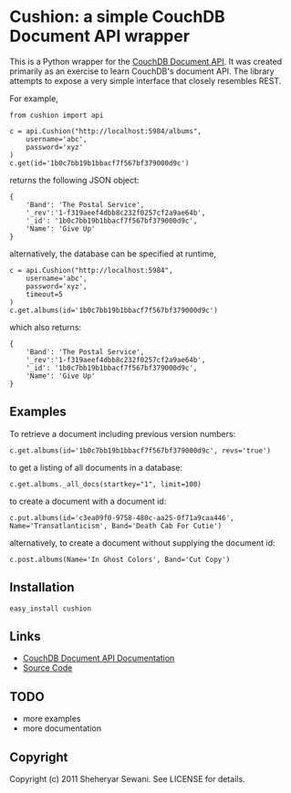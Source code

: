 # Cushion: a simple CouchDB Document API wrapper

This is a Python wrapper for the [CouchDB Document API](http://wiki.apache.org/couchdb/HTTP_Document_API). It was created primarily as an exercise to learn CouchDB's document API.  The library attempts to expose a very simple interface that closely resembles REST.

For example,

	from cushion import api
	
    c = api.Cushion("http://localhost:5984/albums",
		username='abc',
		password='xyz'
	)
	c.get(id='1b0c7bb19b1bbacf7f567bf379000d9c')

returns the following JSON object:

    {
		'Band': 'The Postal Service',
		'_rev':'1-f319aeef4dbb8c232f0257cf2a9ae64b',
		'_id': '1b0c7bb19b1bbacf7f567bf379000d9c',
		'Name': 'Give Up'
	}

alternatively, the database can be specified at runtime,

	c = api.Cushion("http://localhost:5984",
		username='abc',
		password='xyz',
		timeout=5
	)
	c.get.albums(id='1b0c7bb19b1bbacf7f567bf379000d9c')

which also returns:

	{
		'Band': 'The Postal Service',
		'_rev':'1-f319aeef4dbb8c232f0257cf2a9ae64b',
		'_id': '1b0c7bb19b1bbacf7f567bf379000d9c',
		'Name': 'Give Up'
	}

## Examples

To retrieve a document including previous version numbers:

	c.get.albums(id='1b0c7bb19b1bbacf7f567bf379000d9c', revs='true')

to get a listing of all documents in a database:

	c.get.albums._all_docs(startkey="1", limit=100)

to create a document with a document id:

	c.put.albums(id='c3ea09f0-9758-480c-aa25-0f71a9caa446', Name='Transatlanticism', Band='Death Cab For Cutie')

alternatively, to create a document without supplying the document id:

	c.post.albums(Name='In Ghost Colors', Band='Cut Copy')


## Installation

    easy_install cushion

## Links

* [CouchDB Document API Documentation](http://wiki.apache.org/couchdb/HTTP_Document_API)
* [Source Code](https://github.com/sheysrebellion/cushion)

## TODO

* more examples
* more documentation

## Copyright

Copyright (c) 2011 Sheheryar Sewani. See LICENSE for details.